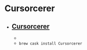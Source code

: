 # Cursorcerer
- [Cursorcerer](http://doomlaser.com/cursorcerer-hide-your-cursor-at-will/)
  - 
  - 
  - `brew cask install Cursorcerer`
